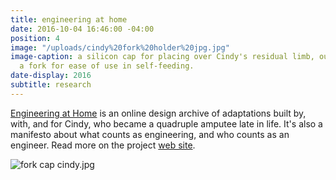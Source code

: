 ```yaml
---
title: engineering at home
date: 2016-10-04 16:46:00 -04:00
position: 4
image: "/uploads/cindy%20fork%20holder%20jpg.jpg"
image-caption: a silicon cap for placing over Cindy's residual limb, outfitted with
  a fork for ease of use in self-feeding.
date-display: 2016
subtitle: research
---
```


[Engineering at Home](http://engineeringathome.org/) is an online design archive of adaptations built by, with, and for Cindy, who became a quadruple amputee late in life. It's also a manifesto about what counts as engineering, and who counts as an engineer. Read more on the project [web site](http://engineeringathome.org/).

![fork cap cindy.jpg](/uploads/fork%20cap%20cindy.jpg)